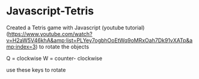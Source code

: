 # Javascript-Tetris
Created a Tetris game with Javascript (youtube tutorial) (https://www.youtube.com/watch?v=H2aW5V46khA&amp;list=PLYey7ogbhOoEtWq9oMRxOah7Dk91vXATp&amp;index=3)
to rotate the objects

Q = clockwise
W = counter- clockwise

use these keys to rotate 
